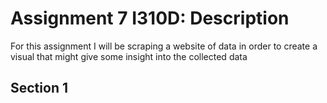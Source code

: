 # Assignment 7 I310D: Description
For this assignment I will be scraping a website of data in order to create a visual that might give some insight into the collected data

## Section 1